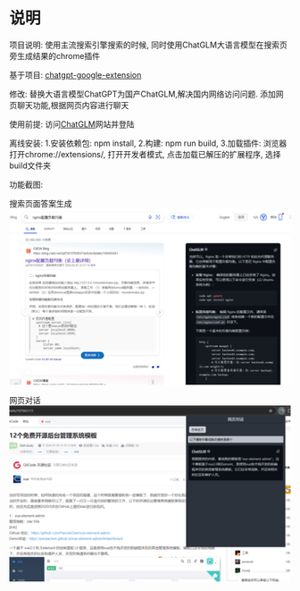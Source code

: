 # 说明
项目说明: 使用主流搜索引擎搜索的时候, 同时使用ChatGLM大语言模型在搜索页旁生成结果的chrome插件

基于项目: [chatgpt-google-extension](https://github.com/wong2/chatgpt-google-extension)

修改: 替换大语言模型ChatGPT为国产ChatGLM,解决国内网络访问问题. 添加网页聊天功能,根据网页内容进行聊天

使用前提: 访问[ChatGLM](https://chatglm.cn/)网站并登陆

离线安装:
1.安装依赖包: npm install, 
2.构建: npm run build, 
3.加载插件: 浏览器打开chrome://extensions/, 打开开发者模式, 点击加载已解压的扩展程序, 选择build文件夹

功能截图:

搜索页面答案生成
![](screenshots/search.png)

网页对话
![](screenshots/chat.png)
